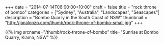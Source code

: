 +++
date = "2014-07-14T06:00:00+10:00"
draft = false
title = "rock throne of bombo"
categories = ["Sydney", "Australia", "Landscapes", "Seascapes"]
description = "Bombo Quarry in the South Coast of NSW"
thumbnail = "http://janalonzo.com/thumb/rock-throne-of-bombo-small.jpg"
+++

{{% img srcname="/thumb/rock-throne-of-bombo" title="Sunrise at Bombo Quarry, Kiama, NSW" %}}
